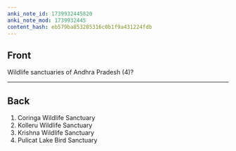 ```yaml
---
anki_note_id: 1739932445820
anki_note_mod: 1739932445
content_hash: eb579ba853285316c0b1f9a431224fdb
---
```


## Front

Wildlife sanctuaries of Andhra Pradesh (4)?

<hr/>

## Back

1. Coringa Wildlife Sanctuary  
2. Kolleru Wildlife Sanctuary  
3. Krishna Wildlife Sanctuary  
4. Pulicat Lake Bird Sanctuary